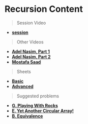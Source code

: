 # Recursion Content

> Session Video

- **[session](url)**

> Other Videos 

- **[Adel Nasim, Part 1](https://www.youtube.com/watch?v=MMY077l9awA)**
- **[Adel Nasim, Part 2](https://www.youtube.com/watch?v=38v5dv7LNJU)**
- **[Mostafa Saad](https://www.youtube.com/watch?v=hyk46UmJPS4&list=PLPt2dINI2MIYmHYBSEdkdKMf_3nzFMveo)**

> Sheets

- **[Basic](https://codeforces.com/group/n3sTiYtHxI/contest/348902)**
- **[Advanced](https://codeforces.com/group/gA8A93jony/contest/269931)**

> Suggested problems

- **[G. Playing With Rocks](https://codeforces.com/group/9NtbQhygks/contest/400019/problem/G)**
- **[E. Yet Another Circular Array!](https://codeforces.com/group/9NtbQhygks/contest/391502/problem/E)**
- **[B. Equivalence](https://codeforces.com/group/9NtbQhygks/contest/389458/problem/B)**

